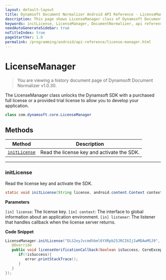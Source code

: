 ```yaml
---
layout: default-layout
title: Dynamsoft Document Normalizer Android API Reference - LicenseManager class
description: This page shows LicenseManager class of Dynamsoft Document Normalizer for Android SDK.
keywords: initLicense, LicenseManager, DocumentNormalizer, api reference, android
needAutoGenerateSidebar: true
noTitleIndex: true
pageStartVer: 1.0
permalink: /programming/android/api-reference/license-manager.html
---
```


# LicenseManager

> You are viewing a history document page of Dynamsoft Document Normalizer v1.0.30.

The LicenseManager class unlocks the Dynamsoft SDK with a purchased full license or a provided trial license to allow you to develop your application.

```java
class com.dynamsoft.core.LicenseManager
```

## Methods

  | Method               | Description |
  |----------------------|-------------|
  | [`initLicense`](#initlicense) | Read the license key and activate the SDK. |

  ---

### initLicense

Read the license key and activate the SDK.

```java
static void initLicense(String license, android.content.Context context, LicenseVerificationListener listener)
```

**Parameters**

`[in] license`: The license key.
`[in] context`: The interface to global information about an application environment.
`[in] listener`: The listener that handles callback when the license server returns.

**Code Snippet**

```java
LicenseManager.initLicense("DLS2eyJvcmdhbml6YXRpb25JRCI6IjIwMDAwMSJ9", MainActivity.this, new LicenseVerificationListener() {
   @Override
   public void licenseVerificationCallback(boolean isSuccess, CoreException error) {
      if(!isSuccess){
         error.printStackTrace();
      }
   }
});
```

